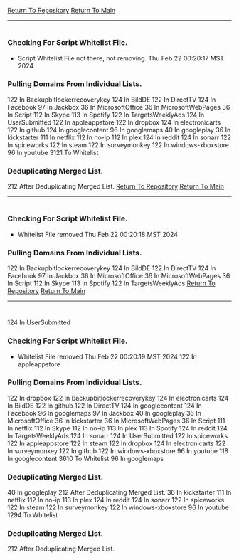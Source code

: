 [Return To Repository](https://github.com/DigitalWarrior/piholeparser/)
[Return To Main](https://github.com/DigitalWarrior/piholeparser/blob/master/RecentRunLogs/Mainlog.md)
____________________________________
# 
### Checking For Script Whitelist File.
* Script Whitelist File not there, not removing. Thu Feb 22 00:20:17 MST 2024
### Pulling Domains From Individual Lists.
122 In Backupbitlockerrecoverykey
124 In BildDE
122 In DirectTV
124 In Facebook
97 In Jackbox
36 In MicrosoftOffice
36 In MicrosoftWebPages
36 In Script
112 In Skype
113 In Spotify
122 In TargetsWeeklyAds
124 In UserSubmitted
122 In appleappstore
122 In dropbox
124 In electronicarts
122 In github
124 In googlecontent
96 In googlemaps
40 In googleplay
36 In kickstarter
111 In netflix
112 In no-ip
112 In plex
124 In reddit
124 In sonarr
122 In spiceworks
122 In steam
122 In surveymonkey
122 In windows-xboxstore
96 In youtube
3121 To Whitelist
### Deduplicating Merged List.
212 After Deduplicating Merged List.
[Return To Repository](https://github.com/DigitalWarrior/piholeparser/)
[Return To Main](https://github.com/DigitalWarrior/piholeparser/blob/master/RecentRunLogs/Mainlog.md)
____________________________________
# 
### Checking For Script Whitelist File.
* Whitelist File removed Thu Feb 22 00:20:18 MST 2024
### Pulling Domains From Individual Lists.
122 In Backupbitlockerrecoverykey
124 In BildDE
122 In DirectTV
124 In Facebook
97 In Jackbox
36 In MicrosoftOffice
36 In MicrosoftWebPages
36 In Script
112 In Skype
113 In Spotify
122 In TargetsWeeklyAds
[Return To Repository](https://github.com/DigitalWarrior/piholeparser/)
[Return To Main](https://github.com/DigitalWarrior/piholeparser/blob/master/RecentRunLogs/Mainlog.md)
____________________________________
# 
124 In UserSubmitted
### Checking For Script Whitelist File.
* Whitelist File removed Thu Feb 22 00:20:19 MST 2024
122 In appleappstore
### Pulling Domains From Individual Lists.
122 In dropbox
122 In Backupbitlockerrecoverykey
124 In electronicarts
124 In BildDE
122 In github
122 In DirectTV
124 In googlecontent
124 In Facebook
96 In googlemaps
97 In Jackbox
40 In googleplay
36 In MicrosoftOffice
36 In kickstarter
36 In MicrosoftWebPages
36 In Script
111 In netflix
112 In Skype
112 In no-ip
113 In plex
113 In Spotify
124 In reddit
124 In TargetsWeeklyAds
124 In sonarr
124 In UserSubmitted
122 In spiceworks
122 In appleappstore
122 In steam
122 In dropbox
124 In electronicarts
122 In surveymonkey
122 In github
122 In windows-xboxstore
96 In youtube
118 In googlecontent
3610 To Whitelist
96 In googlemaps
### Deduplicating Merged List.
40 In googleplay
212 After Deduplicating Merged List.
36 In kickstarter
111 In netflix
112 In no-ip
113 In plex
124 In reddit
124 In sonarr
122 In spiceworks
122 In steam
122 In surveymonkey
122 In windows-xboxstore
96 In youtube
1294 To Whitelist
### Deduplicating Merged List.
212 After Deduplicating Merged List.
